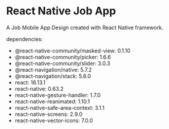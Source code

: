 # React Native Job App
A Job Mobile App Design created with React Native framework.

dependencies:

- @react-native-community/masked-view: 0.1.10
- @react-native-community/picker: 1.6.6
- @react-native-community/slider: 3.0.3
- @react-navigation/native: 5.7.2
- @react-navigation/stack: 5.8.0
- react: 16.13.1
- react-native: 0.63.2
- react-native-gesture-handler: 1.7.0
- react-native-reanimated: 1.10.1
- react-native-safe-area-context: 3.1.1
- react-native-screens: 2.9.0
- react-native-vector-icons: 7.0.0
